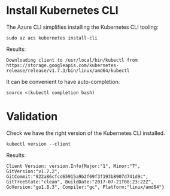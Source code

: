 # Install Kubernetes CLI

The Azure CLI simplifies installing the Kubernetes CLI tooling:

```
sudo az acs kubernetes install-cli
```

Results:

```
Downloading client to /usr/local/bin/kubectl from https://storage.googleapis.com/kubernetes-release/release/v1.7.3/bin/linux/amd64/kubectl
```

It can be convenient to have auto-completion:

```
source <(kubectl completion bash)
```

# Validation

Check we have the right version of the Kubernetes CLI installed.

```
kubectl version --client
```

Results:

```
Client Version: version.Info{Major:"1", Minor:"7", GitVersion:"v1.7.2", GitCommit:"922a86cfcd65915a9b2f69f3f193b8907d741d9c", GitTreeState:"clean", BuildDate:"2017-07-21T08:23:22Z", GoVersion:"go1.8.3", Compiler:"gc", Platform:"linux/amd64"}
```

